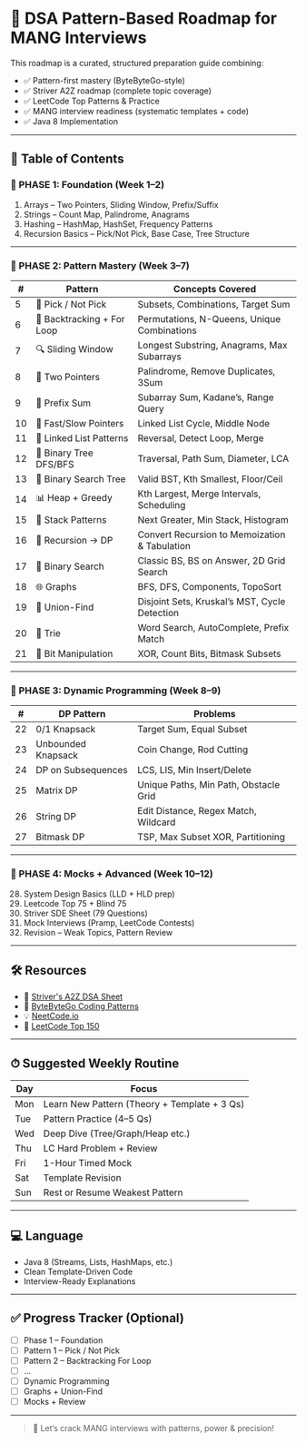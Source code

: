 # 🧠 DSA Pattern-Based Roadmap for MANG Interviews

This roadmap is a curated, structured preparation guide combining:

- ✅ Pattern-first mastery (ByteByteGo-style)
- ✅ Striver A2Z roadmap (complete topic coverage)
- ✅ LeetCode Top Patterns & Practice
- ✅ MANG interview readiness (systematic templates + code)
- ✅ Java 8 Implementation

---

## 📌 Table of Contents

### 🔹 PHASE 1: Foundation (Week 1–2)
1. Arrays – Two Pointers, Sliding Window, Prefix/Suffix  
2. Strings – Count Map, Palindrome, Anagrams  
3. Hashing – HashMap, HashSet, Frequency Patterns  
4. Recursion Basics – Pick/Not Pick, Base Case, Tree Structure  

---

### 🔸 PHASE 2: Pattern Mastery (Week 3–7)

| # | Pattern | Concepts Covered |
|---|---------|------------------|
| 5 | 🔁 Pick / Not Pick | Subsets, Combinations, Target Sum |
| 6 | 🔄 Backtracking + For Loop | Permutations, N-Queens, Unique Combinations |
| 7 | 🔍 Sliding Window | Longest Substring, Anagrams, Max Subarrays |
| 8 | 👣 Two Pointers | Palindrome, Remove Duplicates, 3Sum |
| 9 | 🧮 Prefix Sum | Subarray Sum, Kadane’s, Range Query |
|10 | 💨 Fast/Slow Pointers | Linked List Cycle, Middle Node |
|11 | 🔗 Linked List Patterns | Reversal, Detect Loop, Merge |
|12 | 🌲 Binary Tree DFS/BFS | Traversal, Path Sum, Diameter, LCA |
|13 | 🌳 Binary Search Tree | Valid BST, Kth Smallest, Floor/Ceil |
|14 | 📊 Heap + Greedy | Kth Largest, Merge Intervals, Scheduling |
|15 | 🧵 Stack Patterns | Next Greater, Min Stack, Histogram |
|16 | 🔁 Recursion → DP | Convert Recursion to Memoization & Tabulation |
|17 | 🧭 Binary Search | Classic BS, BS on Answer, 2D Grid Search |
|18 | 🌐 Graphs | BFS, DFS, Components, TopoSort |
|19 | 👥 Union-Find | Disjoint Sets, Kruskal’s MST, Cycle Detection |
|20 | 🧠 Trie | Word Search, AutoComplete, Prefix Match |
|21 | 🧮 Bit Manipulation | XOR, Count Bits, Bitmask Subsets |

---

### 🔹 PHASE 3: Dynamic Programming (Week 8–9)

| # | DP Pattern | Problems |
|---|-------------|----------|
|22 | 0/1 Knapsack | Target Sum, Equal Subset |
|23 | Unbounded Knapsack | Coin Change, Rod Cutting |
|24 | DP on Subsequences | LCS, LIS, Min Insert/Delete |
|25 | Matrix DP | Unique Paths, Min Path, Obstacle Grid |
|26 | String DP | Edit Distance, Regex Match, Wildcard |
|27 | Bitmask DP | TSP, Max Subset XOR, Partitioning |

---

### 🔹 PHASE 4: Mocks + Advanced (Week 10–12)

28. System Design Basics (LLD + HLD prep)  
29. Leetcode Top 75 + Blind 75  
30. Striver SDE Sheet (79 Questions)  
31. Mock Interviews (Pramp, LeetCode Contests)  
32. Revision – Weak Topics, Pattern Review  

---

## 🛠 Resources

- 📘 [Striver's A2Z DSA Sheet](https://takeuforward.org/interviews/strivers-sde-sheet-top-coding-interview-problems/)
- 🎯 [ByteByteGo Coding Patterns](https://bytebytego.com/courses/coding-patterns)
- 💡 [NeetCode.io](https://neetcode.io/)
- 🧪 [LeetCode Top 150](https://leetcode.com/study-plan/top-interview-150/)

---

## ⏱ Suggested Weekly Routine

| Day | Focus |
|-----|-------|
| Mon | Learn New Pattern (Theory + Template + 3 Qs) |
| Tue | Pattern Practice (4–5 Qs) |
| Wed | Deep Dive (Tree/Graph/Heap etc.) |
| Thu | LC Hard Problem + Review |
| Fri | 1-Hour Timed Mock |
| Sat | Template Revision |
| Sun | Rest or Resume Weakest Pattern |

---

## 💻 Language

- Java 8 (Streams, Lists, HashMaps, etc.)
- Clean Template-Driven Code
- Interview-Ready Explanations

---

## ✅ Progress Tracker (Optional)

- [ ] Phase 1 – Foundation  
- [ ] Pattern 1 – Pick / Not Pick  
- [ ] Pattern 2 – Backtracking For Loop  
- [ ] ...  
- [ ] Dynamic Programming  
- [ ] Graphs + Union-Find  
- [ ] Mocks + Review  

---

> 🚀 Let’s crack MANG interviews with patterns, power & precision!

